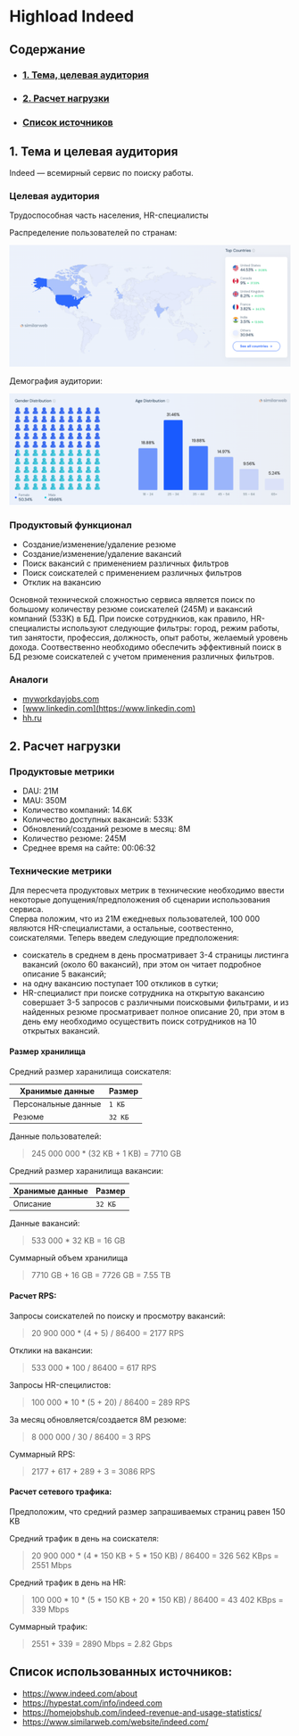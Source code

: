 # Highload Indeed

## Содержание
* ### [1. Тема, целевая аудитория](#1)
* ### [2. Расчет нагрузки](#2)
* ### [ Список источников ](#sources)

## 1. Тема и целевая аудитория <a name="1"></a>

Indeed — всемирный сервис по поиску работы.

### Целевая аудитория

Трудоспособная часть населения, HR-специалисты

Распределение пользователей по странам:

![Распределение пользователей по странам](images/counry_consumer_distribution.png)

Демография аудитории:

![Демография аудитории](images/demographic_distribution.png)

### Продуктовый функционал
* Создание/изменение/удаление резюме
* Создание/изменение/удаление вакансий
* Поиск вакансий с применением различных фильтров
* Поиск соискателей с применением различных фильтров
* Отклик на вакансию

Основной технической сложностью сервиса является поиск по большому количеству резюме соискателей (245M) и вакансий компаний (533K) в БД. При поиске сотруднкиов, как правило, HR-специалисты используют следующие фильтры: город, режим работы, тип занятости, профессия, должность, опыт работы, желаемый уровень дохода. Соотвественно необходимо обеспечить эффективный поиск в БД резюме соискателей с учетом применения различных фильтров.

### Аналоги
* [myworkdayjobs.com](https://workday.wd5.myworkdayjobs.com/Workday)
* [www.linkedin.com](https://www.linkedin.com)
* [hh.ru](https://hh.ru/)

## 2. Расчет нагрузки <a name="2"></a>

### Продуктовые метрики
* DAU: 21M
* MAU: 350M
* Количество компаний: 14.6K
* Количество доступных вакансий: 533K
* Обновлений/созданий резюме в месяц: 8М
* Количество резюме: 245M
* Среднее время на сайте: 00:06:32

### Технические метрики

Для пересчета продуктовых метрик в технические необходимо ввести некоторые допущения/предположения об сценарии использования сервиса.  
Сперва положим, что из 21M ежедневых пользователей, 100 000 являются HR-специалистами, а остальные, соотвестенно, соискателями. 
Теперь введем следующие предположения:
- соискатель в среднем в день просматривает 3-4 страницы листинга вакансий (около 60 вакансий), при этом он читает подробное описание 5 вакансий;
- на одну вакансию поступает 100 откликов в сутки;
- HR-специалист при поиске сотрудника на открытую вакансию совершает 3-5 запросов с различными поисковыми фильтрами, и из найденных резюме просматривает полное описание 20, при этом в день ему необходимо осуществить поиск сотрудников на 10 открытых вакансий.

#### Размер хранилища

Средний размер харанилища соискателя:

| Хранимые данные | Размер |
| --- | --- |
| Персональные данные | `1 КБ` |
| Резюме | `32 KБ` |

Данные пользователей:

> 245 000 000 * (32 KB + 1 KB) = 7710 GB

Средний размер харанилища вакансии:

| Хранимые данные | Размер |
| --- | --- |
| Описание | `32 КБ` |

Данные вакансий:

> 533 000 * 32 KB = 16 GB

Суммарный объем хранилища

> 7710 GB + 16 GB = 7726 GB = 7.55 TB

#### Расчет RPS:

Запросы соискателей по поиску и просмотру вакансий:

> 20 900 000 * (4 + 5) / 86400 =  2177 RPS

Отклики на вакансии:

> 533 000 * 100 / 86400 = 617 RPS

Запросы HR-специлистов:

> 100 000 * 10 * (5 + 20) / 86400 = 289 RPS

За месяц обновляется/создается 8M резюме:

> 8 000 000 / 30 / 86400 = 3 RPS

Суммарный RPS: 

> 2177 + 617 + 289 + 3 = 3086 RPS

#### Расчет сетевого трафика:

Предположим, что средний размер запрашиваемых страниц равен 150 KB

Средний трафик в день на соискателя:

> 20 900 000 * (4 * 150 KB + 5 * 150 KB) / 86400 = 326 562 KBps = 2551 Mbps

Средний трафик в день на HR:

> 100 000 * 10 * (5 * 150 KB + 20 * 150 KB) / 86400 = 43 402 KBps = 339 Mbps 

Суммарный трафик:

> 2551 + 339 = 2890 Mbps = 2.82 Gbps

## Список использованных источников: <a name="sources"></a>
* https://www.indeed.com/about
* https://hypestat.com/info/indeed.com
* https://homejobshub.com/indeed-revenue-and-usage-statistics/
* https://www.similarweb.com/website/indeed.com/
